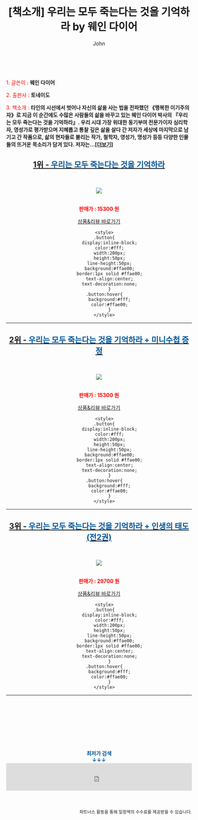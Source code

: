 ﻿---
layout: post
title:  "[책소개] 우리는 모두 죽는다는 것을 기억하라 by 웨인 다이어"
author: John
categories: [ 도서 ]
tags: [ 우리는 모두 죽는다는 것을 기억하라, 우리는 모두 죽는다는 것을 기억하라 pdf, 우리는 모두 죽는다는 것을 기억하라 원서, 우리는 모두 죽는다는 것을 기억하라 중고서적, 우리는 모두 죽는다는 것을 기억하라 중고, 우리는 모두 죽는다는 것을 기억하라 웨인 w. 다이어 대여, 우리는 모두 죽는다는 것을 기억하라 영어 ]
image: https://search1.kakaocdn.net/thumb/R120x174.q85/?fname=http%3A%2F%2Ft1.daumcdn.net%2Flbook%2Fimage%2F5124926%3Ftimestamp%3D20230219140805 
description: "[책소개] 우리는 모두 죽는다는 것을 기억하라 by 웨인 다이어"
toc: true
toc_sticky: true
---

<br>
<p>
<font color='#ff0000'>1. 글쓴이 : </font><b>웨인 다이어</b>
<p>
<font color='#ff0000'>2. 출판사 : </font><b>토네이도</b>
<p>
<font color='#ff0000'>3. 책소개 : </font><b>타인의 시선에서 벗어나 자신의 삶을 사는 법을 전파했던 《행복한 이기주의자》로 지금 이 순간에도 수많은 사람들의 삶을 바꾸고 있는 웨인 다이어 박사의 『우리는 모두 죽는다는 것을 기억하라』. 우리 시대 가장 위대한 동기부여 전문가이자 심리학자, 영성가로 평가받으며 지혜롭고 통찰 깊은 삶을 살다 간 저자가 세상에 마지막으로 남기고 간 작품으로, 삶의 현자들로 불리는 작가, 철학자, 영성가, 명성가 등등 다양한 인물들의 뜨거운 목소리가 담겨 있다.    저자는...<a href="https://link.coupang.com/re/AFFSDP?lptag=AF7307611&pageKey=331765269&itemId=1060072549&vendorItemId=5537158968&traceid=V0-153-92b21f2692967441&requestid=20230304124731681020837" target="_blank">[더보기]</a></b>
<p>
    
<center><h2><a href="https://link.coupang.com/re/AFFSDP?lptag=AF7307611&pageKey=331765269&itemId=1060072549&vendorItemId=5537158968&traceid=V0-153-92b21f2692967441&requestid=20230304124731681020837" target="_blank"><b>1위 - <font color='#01579B'>우리는 모두 죽는다는 것을 기억하라</font></b></a></h2><br>

<a href="https://link.coupang.com/re/AFFSDP?lptag=AF7307611&pageKey=331765269&itemId=1060072549&vendorItemId=5537158968&traceid=V0-153-92b21f2692967441&requestid=20230304124731681020837" target="_blank"><img src="https://static.coupangcdn.com/image/vendor_inventory/4339/071b4517c7c3cbcf1e333aee878956721784843e076118fdb729b176854a.png"></a><br><br>

<b><font color='#ff0000'>판매가 : 15300 원</font></b><br>

<a href="https://link.coupang.com/re/AFFSDP?lptag=AF7307611&pageKey=331765269&itemId=1060072549&vendorItemId=5537158968&traceid=V0-153-92b21f2692967441&requestid=20230304124731681020837" target="_blank" class="button">상품&리뷰 바로가기</a><p>

        <style>
        .button{
            display:inline-block;
            color:#fff;
            width:200px;
            height:50px;
            line-height:50px;
            background:#ffae00;
            border:1px solid #ffae00;
            text-align:center;
            text-decoration:none;
            }
        .button:hover{
            background:#fff;
            color:#ffae00;
            }
        </style>

<hr>

<center><h2><a href="https://link.coupang.com/re/AFFSDP?lptag=AF7307611&pageKey=334293442&itemId=1067093492&vendorItemId=5552603934&traceid=V0-153-54978bbaedf06648&requestid=20230304124731681020837" target="_blank"><b>2위 - <font color='#01579B'>우리는 모두 죽는다는 것을 기억하라 + 미니수첩 증정</font></b></a></h2><br>

<a href="https://link.coupang.com/re/AFFSDP?lptag=AF7307611&pageKey=334293442&itemId=1067093492&vendorItemId=5552603934&traceid=V0-153-54978bbaedf06648&requestid=20230304124731681020837" target="_blank"><img src="https://static.coupangcdn.com/image/vendor_inventory/fb35/951333c38e38473c304833c057ff5d490ee384f6230ff580ba2cf9dd3686.jpg"></a><br><br>

<b><font color='#ff0000'>판매가 : 15300 원</font></b><br>

<a href="https://link.coupang.com/re/AFFSDP?lptag=AF7307611&pageKey=334293442&itemId=1067093492&vendorItemId=5552603934&traceid=V0-153-54978bbaedf06648&requestid=20230304124731681020837" target="_blank" class="button">상품&리뷰 바로가기</a><p>

        <style>
        .button{
            display:inline-block;
            color:#fff;
            width:200px;
            height:50px;
            line-height:50px;
            background:#ffae00;
            border:1px solid #ffae00;
            text-align:center;
            text-decoration:none;
            }
        .button:hover{
            background:#fff;
            color:#ffae00;
            }
        </style>

<hr>

<center><h2><a href="https://link.coupang.com/re/AFFSDP?lptag=AF7307611&pageKey=7160906692&itemId=18021477764&vendorItemId=85176634111&traceid=V0-153-257fb5c16b0abc6b&requestid=20230304124731681020837" target="_blank"><b>3위 - <font color='#01579B'>우리는 모두 죽는다는 것을 기억하라 + 인생의 태도 (전2권)</font></b></a></h2><br>

<a href="https://link.coupang.com/re/AFFSDP?lptag=AF7307611&pageKey=7160906692&itemId=18021477764&vendorItemId=85176634111&traceid=V0-153-257fb5c16b0abc6b&requestid=20230304124731681020837" target="_blank"><img src="https://static.coupangcdn.com/image/vendor_inventory/50c6/81ec0e42bf80f724545ca4d62a52da9d6671229cb55b7e477be1a16b184f.jpg"></a><br><br>

<b><font color='#ff0000'>판매가 : 29700 원</font></b><br>

<a href="https://link.coupang.com/re/AFFSDP?lptag=AF7307611&pageKey=7160906692&itemId=18021477764&vendorItemId=85176634111&traceid=V0-153-257fb5c16b0abc6b&requestid=20230304124731681020837" target="_blank" class="button">상품&리뷰 바로가기</a><p>

        <style>
        .button{
            display:inline-block;
            color:#fff;
            width:200px;
            height:50px;
            line-height:50px;
            background:#ffae00;
            border:1px solid #ffae00;
            text-align:center;
            text-decoration:none;
            }
        .button:hover{
            background:#fff;
            color:#ffae00;
            }
        </style>

<hr>

<br><br><br><br><br><br><br>
<center><b><font color='#01579B' size='medium'>최저가 검색<br>
↓↓↓</font></b></center>
<center><iframe src="https://coupa.ng/b1Tbjx" width="100%" height="75" frameborder="0" scrolling="no" referrerpolicy="unsafe-url"></iframe></center>
<br><br>
<p>
<small>
    <div align="right">파트너스 활동을 통해 일정액의 수수료를 제공받을 수 있습니다.</div>
</small>
</p>

